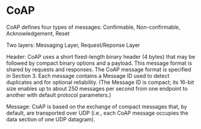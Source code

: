 CoAP
========

CoAP defines four types of messages:
Confirmable, Non-confirmable, Acknowledgement, Reset

Two layers: Messaging Layer, Request/Reponse Layer

Header:
CoAP uses a short fixed-length binary header (4 bytes) that may be followed by compact binary options and a payload. This message format is shared by requests and responses. The CoAP message format is specified in Section 3. Each message contains a Message ID used to detect duplicates and for optional reliability. (The Message ID is compact; its 16-bit size enables up to about 250 messages per second from one endpoint to another with default protocol parameters.)

Message:
CoAP is based on the exchange of compact messages that, by default, are transported over UDP (i.e., each CoAP message occupies the data section of one UDP datagram).
